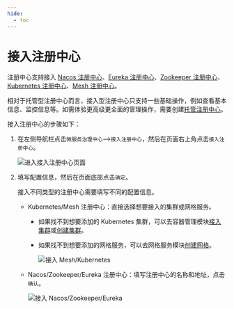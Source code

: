 ```yaml
---
hide:
  - toc
---
```


# 接入注册中心

注册中心支持接入 [Nacos 注册中心](../../reference/registry.md)、[Eureka 注册中心](../../reference/registry.md)、[Zookeeper 注册中心](../../reference/registry.md)、[Kubernetes 注册中心](../../reference/registry.md)、[Mesh 注册中心](../../reference/registry.md)。

相对于托管型注册中心而言，接入型注册中心只支持一些基础操作，例如查看基本信息、监控信息等。如需体验更高级更全面的管理操作，需要创建[托管注册中心](../hosted/create-registry.md)。

接入注册中心的步骤如下：

1. 在左侧导航栏点击`微服务治理中心`-->`接入注册中心`，然后在页面右上角点击`接入注册中心`。

    ![进入接入注册中心页面](https://docs.daocloud.io/daocloud-docs-images/docs/skoala/registry/integrated/imgs/integrate01.png)

2. 填写配置信息，然后在页面底部点击`确定`。

    接入不同类型的注册中心需要填写不同的配置信息。

    - Kubernetes/Mesh 注册中心：直接选择想要接入的集群或网格服务。

        - 如果找不到想要添加的 Kubernetes 集群，可以去容器管理模块[接入集群](../../../kpanda/user-guide/clusters/integrate-cluster.md)或[创建集群](../../../kpanda/user-guide/clusters/create-cluster.md)。

        - 如果找不到想要添加的网格服务，可以去网格服务模块[创建网格](../../../mspider/user-guide/service-mesh/README.md)。

            ![接入 Mesh/Kubernetes](https://docs.daocloud.io/daocloud-docs-images/docs/skoala/registry/integrated/imgs/integrate03.png)

    - Nacos/Zookeeper/Eureka 注册中心：填写注册中心的名称和地址，点击`确认`。

        ![接入 Nacos/Zookeeper/Eureka](https://docs.daocloud.io/daocloud-docs-images/docs/skoala/registry/integrated/imgs/integrate02.png)
